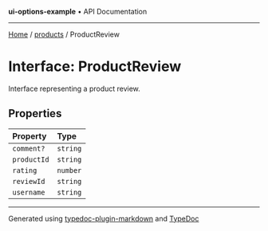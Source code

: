 **ui-options-example** • API Documentation

***

[Home](../../README.md) / [products](../README.md) / ProductReview

# Interface: ProductReview

Interface representing a product review.

## Properties

| Property | Type |
| :------ | :------ |
| `comment?` | `string` |
| `productId` | `string` |
| `rating` | `number` |
| `reviewId` | `string` |
| `username` | `string` |

***

Generated using [typedoc-plugin-markdown](https://www.npmjs.com/package/typedoc-plugin-markdown) and [TypeDoc](https://typedoc.org/)
